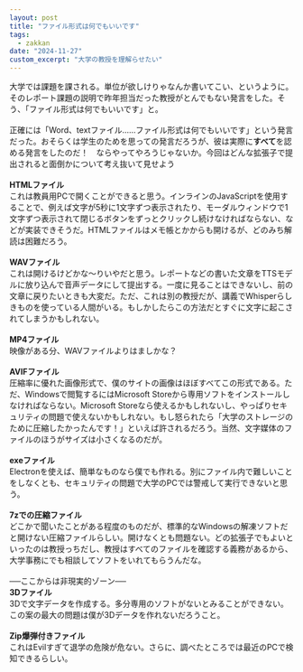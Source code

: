 ```yaml
---
layout: post
title: "ファイル形式は何でもいいです"
tags:
  - zakkan
date: "2024-11-27"
custom_excerpt: "大学の教授を理解らせたい"
---
```

大学では課題を課される。単位が欲しけりゃなんか書いてこい、というように。そのレポート課題の説明で昨年担当だった教授がとんでもない発言をした。そう、「ファイル形式は何でもいいです」と。<br>
<br>
正確には「Word、textファイル……ファイル形式は何でもいいです」という発言だった。おそらくは学生のためを思っての発言だろうが、彼は実際に**すべて**を認める発言をしたのだ！　ならやってやろうじゃないか。今回はどんな拡張子で提出されると面倒かについて考え抜いて見せよう<br>
<br>
**HTMLファイル**<br>
これは教員用PCで開くことができると思う。インラインのJavaScriptを使用することで、例えば文字が5秒に1文字ずつ表示されたり、モーダルウィンドウで1文字ずつ表示されて閉じるボタンをずっとクリックし続けなければならない、などが実装できそうだ。HTMLファイルはメモ帳とかからも開けるが、どのみち解読は困難だろう。<br>
<br>
**WAVファイル**<br>
これは開けるけどかな～りいやだと思う。レポートなどの書いた文章をTTSモデルに放り込んで音声データにして提出する。一度に見ることはできないし、前の文章に戻りたいときも大変だ。ただ、これは別の教授だが、講義でWhisperらしきものを使っている人間がいる。もしかしたらこの方法だとすぐに文字に起こされてしまうかもしれない。<br>
<br>
**MP4ファイル**<br>
映像がある分、WAVファイルよりはましかな？<br>
<br>
**AVIFファイル**<br>
圧縮率に優れた画像形式で、僕のサイトの画像はほぼすべてこの形式である。ただ、Windowsで閲覧するにはMicrosoft Storeから専用ソフトをインストールしなければならない。Microsoft Storeなら使えるかもしれないし、やっぱりセキュリティの問題で使えないかもしれない。もし怒られたら「大学のストレージのために圧縮したかったんです！」といえば許されるだろう。当然、文字媒体のファイルのほうがサイズは小さくなるのだが。<br>
<br>
**exeファイル**<br>
Electronを使えば、簡単なものなら僕でも作れる。別にファイル内で難しいことをしなくとも、セキュリティの問題で大学のPCでは警戒して実行できないと思う。<br>
<br>
**7zでの圧縮ファイル**<br>
どこかで聞いたことがある程度のものだが、標準的なWindowsの解凍ソフトだと開けない圧縮ファイルらしい。開けなくとも問題ない。どの拡張子でもよいといったのは教授っちだし、教授はすべてのファイルを確認する義務があるから、大学事務にでも相談してソフトをいれてもらうんだな。<br>
<br>
──ここからは非現実的ゾーン──<br>
**3Dファイル**<br>
3Dで文字データを作成する。多分専用のソフトがないとみることができない。この案の最大の問題は僕が3Dデータを作れないだろうこと。<br>
<br>
**Zip爆弾付きファイル**<br>
これはEvilすぎて退学の危険が危ない。さらに、調べたところでは最近のPCで検知できるらしい。
